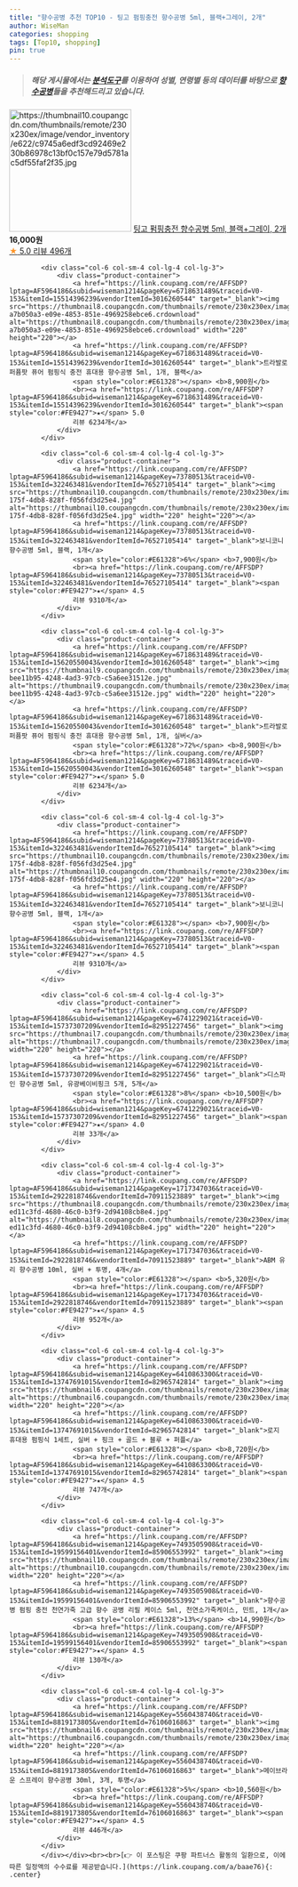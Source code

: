 ```yaml
---
title: "향수공병 추천 TOP10 - 팅고 펌핑충전 향수공병 5ml, 블랙+그레이, 2개"
author: WiseMan
categories: shopping
tags: [Top10, shopping]
pin: true
---
```


> ##### 해당 게시물에서는 [**분석도구**](https://itemscout.io/)를 이용하여 **성별**, **연령별** 등의 데이터를 바탕으로 [**향수공병**](https://link.coupang.com/a/baae76)들을 추천해드리고 있습니다.
<div class="container"><div class="row">
            <div class="col-6 col-sm-4 col-lg-4 col-lg-3">
                <div class="product-container">
                    <a href="https://link.coupang.com/re/AFFSDP?lptag=AF5964186&subid=wiseman1214&pageKey=6493655526&traceid=V0-153&itemId=16720589170&vendorItemId=83902769249" target="_blank"><img src="https://thumbnail10.coupangcdn.com/thumbnails/remote/230x230ex/image/vendor_inventory/e622/c9745a6edf3cd92469e230b86978c13bf0c157e79d5781ac5df55faf2f35.jpg" alt="https://thumbnail10.coupangcdn.com/thumbnails/remote/230x230ex/image/vendor_inventory/e622/c9745a6edf3cd92469e230b86978c13bf0c157e79d5781ac5df55faf2f35.jpg" width="220" height="220"></a>
                    <a href="https://link.coupang.com/re/AFFSDP?lptag=AF5964186&subid=wiseman1214&pageKey=6493655526&traceid=V0-153&itemId=16720589170&vendorItemId=83902769249" target="_blank">팅고 펌핑충전 향수공병 5ml, 블랙+그레이, 2개</a>
                    <span style="color:#E61328"></span> <b>16,000원</b>
                    <br><a href="https://link.coupang.com/re/AFFSDP?lptag=AF5964186&subid=wiseman1214&pageKey=6493655526&traceid=V0-153&itemId=16720589170&vendorItemId=83902769249" target="_blank"><span style="color:#FE9427">★</span> 5.0
                    리뷰 496개</a>
                </div>
            </div>
            
            <div class="col-6 col-sm-4 col-lg-4 col-lg-3">
                <div class="product-container">
                    <a href="https://link.coupang.com/re/AFFSDP?lptag=AF5964186&subid=wiseman1214&pageKey=6718631489&traceid=V0-153&itemId=15514396239&vendorItemId=3016260544" target="_blank"><img src="https://thumbnail8.coupangcdn.com/thumbnails/remote/230x230ex/image/retail/images/200315436447466-a7b050a3-e09e-4853-851e-4969258ebce6.crdownload" alt="https://thumbnail8.coupangcdn.com/thumbnails/remote/230x230ex/image/retail/images/200315436447466-a7b050a3-e09e-4853-851e-4969258ebce6.crdownload" width="220" height="220"></a>
                    <a href="https://link.coupang.com/re/AFFSDP?lptag=AF5964186&subid=wiseman1214&pageKey=6718631489&traceid=V0-153&itemId=15514396239&vendorItemId=3016260544" target="_blank">트라발로 퍼퓸팟 퓨어 펌핑식 충전 휴대용 향수공병 5ml, 1개, 블랙</a>
                    <span style="color:#E61328"></span> <b>8,900원</b>
                    <br><a href="https://link.coupang.com/re/AFFSDP?lptag=AF5964186&subid=wiseman1214&pageKey=6718631489&traceid=V0-153&itemId=15514396239&vendorItemId=3016260544" target="_blank"><span style="color:#FE9427">★</span> 5.0
                    리뷰 6234개</a>
                </div>
            </div>
            
            <div class="col-6 col-sm-4 col-lg-4 col-lg-3">
                <div class="product-container">
                    <a href="https://link.coupang.com/re/AFFSDP?lptag=AF5964186&subid=wiseman1214&pageKey=73780513&traceid=V0-153&itemId=322463481&vendorItemId=76527105414" target="_blank"><img src="https://thumbnail10.coupangcdn.com/thumbnails/remote/230x230ex/image/product/image/vendoritem/2019/06/21/3789559792/a274c06e-175f-4db8-828f-f056fd3d25e4.jpg" alt="https://thumbnail10.coupangcdn.com/thumbnails/remote/230x230ex/image/product/image/vendoritem/2019/06/21/3789559792/a274c06e-175f-4db8-828f-f056fd3d25e4.jpg" width="220" height="220"></a>
                    <a href="https://link.coupang.com/re/AFFSDP?lptag=AF5964186&subid=wiseman1214&pageKey=73780513&traceid=V0-153&itemId=322463481&vendorItemId=76527105414" target="_blank">보니코니 향수공병 5ml, 블랙, 1개</a>
                    <span style="color:#E61328">6%</span> <b>7,900원</b>
                    <br><a href="https://link.coupang.com/re/AFFSDP?lptag=AF5964186&subid=wiseman1214&pageKey=73780513&traceid=V0-153&itemId=322463481&vendorItemId=76527105414" target="_blank"><span style="color:#FE9427">★</span> 4.5
                    리뷰 9310개</a>
                </div>
            </div>
            
            <div class="col-6 col-sm-4 col-lg-4 col-lg-3">
                <div class="product-container">
                    <a href="https://link.coupang.com/re/AFFSDP?lptag=AF5964186&subid=wiseman1214&pageKey=6718631489&traceid=V0-153&itemId=15620550043&vendorItemId=3016260548" target="_blank"><img src="https://thumbnail9.coupangcdn.com/thumbnails/remote/230x230ex/image/retail/images/824215030908026-bee11b95-4248-4ad3-97cb-c5a6ee31512e.jpg" alt="https://thumbnail9.coupangcdn.com/thumbnails/remote/230x230ex/image/retail/images/824215030908026-bee11b95-4248-4ad3-97cb-c5a6ee31512e.jpg" width="220" height="220"></a>
                    <a href="https://link.coupang.com/re/AFFSDP?lptag=AF5964186&subid=wiseman1214&pageKey=6718631489&traceid=V0-153&itemId=15620550043&vendorItemId=3016260548" target="_blank">트라발로 퍼퓸팟 퓨어 펌핑식 충전 휴대용 향수공병 5ml, 1개, 실버</a>
                    <span style="color:#E61328">72%</span> <b>8,900원</b>
                    <br><a href="https://link.coupang.com/re/AFFSDP?lptag=AF5964186&subid=wiseman1214&pageKey=6718631489&traceid=V0-153&itemId=15620550043&vendorItemId=3016260548" target="_blank"><span style="color:#FE9427">★</span> 5.0
                    리뷰 6234개</a>
                </div>
            </div>
            
            <div class="col-6 col-sm-4 col-lg-4 col-lg-3">
                <div class="product-container">
                    <a href="https://link.coupang.com/re/AFFSDP?lptag=AF5964186&subid=wiseman1214&pageKey=73780513&traceid=V0-153&itemId=322463481&vendorItemId=76527105414" target="_blank"><img src="https://thumbnail10.coupangcdn.com/thumbnails/remote/230x230ex/image/product/image/vendoritem/2019/06/21/3789559792/a274c06e-175f-4db8-828f-f056fd3d25e4.jpg" alt="https://thumbnail10.coupangcdn.com/thumbnails/remote/230x230ex/image/product/image/vendoritem/2019/06/21/3789559792/a274c06e-175f-4db8-828f-f056fd3d25e4.jpg" width="220" height="220"></a>
                    <a href="https://link.coupang.com/re/AFFSDP?lptag=AF5964186&subid=wiseman1214&pageKey=73780513&traceid=V0-153&itemId=322463481&vendorItemId=76527105414" target="_blank">보니코니 향수공병 5ml, 블랙, 1개</a>
                    <span style="color:#E61328"></span> <b>7,900원</b>
                    <br><a href="https://link.coupang.com/re/AFFSDP?lptag=AF5964186&subid=wiseman1214&pageKey=73780513&traceid=V0-153&itemId=322463481&vendorItemId=76527105414" target="_blank"><span style="color:#FE9427">★</span> 4.5
                    리뷰 9310개</a>
                </div>
            </div>
            
            <div class="col-6 col-sm-4 col-lg-4 col-lg-3">
                <div class="product-container">
                    <a href="https://link.coupang.com/re/AFFSDP?lptag=AF5964186&subid=wiseman1214&pageKey=6741229021&traceid=V0-153&itemId=15737307209&vendorItemId=82951227456" target="_blank"><img src="https://thumbnail7.coupangcdn.com/thumbnails/remote/230x230ex/image/vendor_inventory/2120/d079a2f498067ed6e9f19e3459a98ad9fee441c60205748fa8719569b5df.jpg" alt="https://thumbnail7.coupangcdn.com/thumbnails/remote/230x230ex/image/vendor_inventory/2120/d079a2f498067ed6e9f19e3459a98ad9fee441c60205748fa8719569b5df.jpg" width="220" height="220"></a>
                    <a href="https://link.coupang.com/re/AFFSDP?lptag=AF5964186&subid=wiseman1214&pageKey=6741229021&traceid=V0-153&itemId=15737307209&vendorItemId=82951227456" target="_blank">디스파인 향수공병 5ml, 유광베이비핑크 5개, 5개</a>
                    <span style="color:#E61328">8%</span> <b>10,500원</b>
                    <br><a href="https://link.coupang.com/re/AFFSDP?lptag=AF5964186&subid=wiseman1214&pageKey=6741229021&traceid=V0-153&itemId=15737307209&vendorItemId=82951227456" target="_blank"><span style="color:#FE9427">★</span> 4.0
                    리뷰 33개</a>
                </div>
            </div>
            
            <div class="col-6 col-sm-4 col-lg-4 col-lg-3">
                <div class="product-container">
                    <a href="https://link.coupang.com/re/AFFSDP?lptag=AF5964186&subid=wiseman1214&pageKey=1717347036&traceid=V0-153&itemId=2922818746&vendorItemId=70911523889" target="_blank"><img src="https://thumbnail8.coupangcdn.com/thumbnails/remote/230x230ex/image/retail/images/1483737720678393-ed11c3fd-4680-46c0-b3f9-2d94108cb8e4.jpg" alt="https://thumbnail8.coupangcdn.com/thumbnails/remote/230x230ex/image/retail/images/1483737720678393-ed11c3fd-4680-46c0-b3f9-2d94108cb8e4.jpg" width="220" height="220"></a>
                    <a href="https://link.coupang.com/re/AFFSDP?lptag=AF5964186&subid=wiseman1214&pageKey=1717347036&traceid=V0-153&itemId=2922818746&vendorItemId=70911523889" target="_blank">ABM 유리 향수공병 10ml, 실버 + 투명, 4개</a>
                    <span style="color:#E61328"></span> <b>5,320원</b>
                    <br><a href="https://link.coupang.com/re/AFFSDP?lptag=AF5964186&subid=wiseman1214&pageKey=1717347036&traceid=V0-153&itemId=2922818746&vendorItemId=70911523889" target="_blank"><span style="color:#FE9427">★</span> 4.5
                    리뷰 952개</a>
                </div>
            </div>
            
            <div class="col-6 col-sm-4 col-lg-4 col-lg-3">
                <div class="product-container">
                    <a href="https://link.coupang.com/re/AFFSDP?lptag=AF5964186&subid=wiseman1214&pageKey=6410863300&traceid=V0-153&itemId=13747691015&vendorItemId=82965742814" target="_blank"><img src="https://thumbnail6.coupangcdn.com/thumbnails/remote/230x230ex/image/vendor_inventory/276a/68c599b21a9512150802f541116559b92bc0f83b37289754bc6a92f51562.jpg" alt="https://thumbnail6.coupangcdn.com/thumbnails/remote/230x230ex/image/vendor_inventory/276a/68c599b21a9512150802f541116559b92bc0f83b37289754bc6a92f51562.jpg" width="220" height="220"></a>
                    <a href="https://link.coupang.com/re/AFFSDP?lptag=AF5964186&subid=wiseman1214&pageKey=6410863300&traceid=V0-153&itemId=13747691015&vendorItemId=82965742814" target="_blank">로지 휴대용 펌핑식 1세트, 실버 + 핑크 + 골드 + 블루 + 퍼플</a>
                    <span style="color:#E61328"></span> <b>8,720원</b>
                    <br><a href="https://link.coupang.com/re/AFFSDP?lptag=AF5964186&subid=wiseman1214&pageKey=6410863300&traceid=V0-153&itemId=13747691015&vendorItemId=82965742814" target="_blank"><span style="color:#FE9427">★</span> 4.5
                    리뷰 747개</a>
                </div>
            </div>
            
            <div class="col-6 col-sm-4 col-lg-4 col-lg-3">
                <div class="product-container">
                    <a href="https://link.coupang.com/re/AFFSDP?lptag=AF5964186&subid=wiseman1214&pageKey=7493505908&traceid=V0-153&itemId=19599156401&vendorItemId=85906553992" target="_blank"><img src="https://thumbnail10.coupangcdn.com/thumbnails/remote/230x230ex/image/vendor_inventory/febc/afd5df495b3aa0044b48b5132a3827a42a992624569c36a51fd0812920a1.jpg" alt="https://thumbnail10.coupangcdn.com/thumbnails/remote/230x230ex/image/vendor_inventory/febc/afd5df495b3aa0044b48b5132a3827a42a992624569c36a51fd0812920a1.jpg" width="220" height="220"></a>
                    <a href="https://link.coupang.com/re/AFFSDP?lptag=AF5964186&subid=wiseman1214&pageKey=7493505908&traceid=V0-153&itemId=19599156401&vendorItemId=85906553992" target="_blank">향수공병 펌핑 충전 천연가죽 고급 향수 공병 리필 케이스 5ml, 천연소가죽케이스, 민트, 1개</a>
                    <span style="color:#E61328">13%</span> <b>14,990원</b>
                    <br><a href="https://link.coupang.com/re/AFFSDP?lptag=AF5964186&subid=wiseman1214&pageKey=7493505908&traceid=V0-153&itemId=19599156401&vendorItemId=85906553992" target="_blank"><span style="color:#FE9427">★</span> 4.5
                    리뷰 130개</a>
                </div>
            </div>
            
            <div class="col-6 col-sm-4 col-lg-4 col-lg-3">
                <div class="product-container">
                    <a href="https://link.coupang.com/re/AFFSDP?lptag=AF5964186&subid=wiseman1214&pageKey=5560438740&traceid=V0-153&itemId=8819173805&vendorItemId=76106016863" target="_blank"><img src="https://thumbnail6.coupangcdn.com/thumbnails/remote/230x230ex/image/rs_quotation_api/k4jyygvr/7b64c3259476468f9e7797db7774969f.jpg" alt="https://thumbnail6.coupangcdn.com/thumbnails/remote/230x230ex/image/rs_quotation_api/k4jyygvr/7b64c3259476468f9e7797db7774969f.jpg" width="220" height="220"></a>
                    <a href="https://link.coupang.com/re/AFFSDP?lptag=AF5964186&subid=wiseman1214&pageKey=5560438740&traceid=V0-153&itemId=8819173805&vendorItemId=76106016863" target="_blank">메이브라운 스프레이 향수공병 30ml, 3개, 투명</a>
                    <span style="color:#E61328">5%</span> <b>10,560원</b>
                    <br><a href="https://link.coupang.com/re/AFFSDP?lptag=AF5964186&subid=wiseman1214&pageKey=5560438740&traceid=V0-153&itemId=8819173805&vendorItemId=76106016863" target="_blank"><span style="color:#FE9427">★</span> 4.5
                    리뷰 446개</a>
                </div>
            </div>
            </div></div><br><br>[👉 이 포스팅은 쿠팡 파트너스 활동의 일환으로, 이에 따른 일정액의 수수료를 제공받습니다.](https://link.coupang.com/a/baae76){: .center}